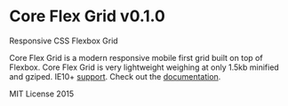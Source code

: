 # Core Flex Grid v0.1.0
Responsive CSS Flexbox Grid

Core Flex Grid is a modern responsive mobile first grid built on top of Flexbox.
Core Flex Grid is very lightweight weighing at only 1.5kb minified and gziped.
IE10+ [support](http://caniuse.com/#search=flexbox). Check out the [documentation](http://splintercode.github.io/core-flex-grid/).

MIT License 2015